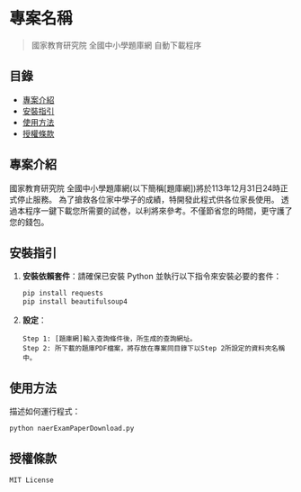 # 專案名稱

> 國家教育研究院 全國中小學題庫網 自動下載程序

## 目錄
- [專案介紹](#專案介紹)
- [安裝指引](#安裝指引)
- [使用方法](#使用方法)
- [授權條款](#授權條款)

## 專案介紹

國家教育研究院 全國中小學題庫網(以下簡稱[題庫網])將於113年12月31日24時正式停止服務。
為了搶救各位家中學子的成績，特開發此程式供各位家長使用。
透過本程序一鍵下載您所需要的試巻，以利將來參考。不僅節省您的時間，更守護了您的錢包。

## 安裝指引

1. **安裝依賴套件**：請確保已安裝 Python 並執行以下指令來安裝必要的套件：
    ```bash
    pip install requests
    pip install beautifulsoup4
    ```

2. **設定**：
    ```請依據實際需求，修改程式代碼中的Step 1以及Step 2的參數。
    Step 1: [題庫網]輸入查詢條件後，所生成的查詢網址。
    Step 2: 所下載的題庫PDF檔案，將存放在專案同目錄下以Step 2所設定的資料夾名稱中。
    ```

## 使用方法

描述如何運行程式：

```bash
python naerExamPaperDownload.py
```

## 授權條款

```
MIT License
```
